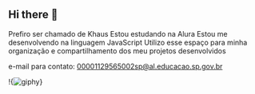 ## Hi there 👋

Prefiro ser chamado de Khaus
Estou estudando na Alura
Estou me desenvolvendo na linguagem JavaScript
Utilizo esse espaço para minha organização e compartilhamento dos meu projetos desenvolvidos

e-mail para contato: 00001129565002sp@al.educacao.sp.gov.br

!{![giphy](https://github.com/userEdwardElric/userEdwardElric/assets/173709809/2b086be0-d003-45af-ace6-3431048d9530)}


